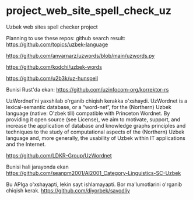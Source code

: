 # project_web_site_spell_check_uz
 Uzbek web sites spell checker project

Planning to use these repos:
github search result: https://github.com/topics/uzbek-language

https://github.com/anvarnarz/uzwords/blob/main/uzwords.py

https://github.com/kodchi/uzbek-words

https://github.com/u2b3k/uz-hunspell

Bunisi Rust'da ekan:
https://github.com/uzinfocom-org/korrektor-rs

UzWordnet'ni yaxshilab o'rganib chiqish kerakka o'xshaydi.
UzWordnet is a lexical-semantic database, or a “word-net”, for the (Northern) Uzbek language (native: O’zbek till) compatible with Princeton Wordnet. By providing it open source (see License), we aim to motivate, support, and increase the application of database and knowledge graphs principles and techniques to the study of computational aspects of the (Northern) Uzbek language and, more generally, the usability of Uzbek within IT applications and the Internet.

https://github.com/LDKR-Group/UzWordnet

Bunisi hali jarayonda ekan
https://github.com/seanpm2001/AI2001_Category-Linguistics-SC-Uzbek

Bu APIga o'xshayapti, lekin sayt ishlamayapti. Bor ma'lumotlarini o'rganib chiqish kerak.
https://github.com/diyorbek/savodliy
